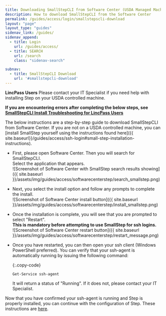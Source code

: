 ```yaml
---
title: Downloading SmallStepCLI from Software Center (USDA Managed Machines Only)
description: How to download SmallStepCLI from the Software Center
permalink: /guides/access/login/smallstepscli-download
layout: "page"
layout_type: "guides"
sidenav_link: /guides/
sidenav_append: 
  - title: Login
    url: /guides/access/
  - title: SEARCH
    url: /search
    class: "sidenav-search"

subnav:
  - title: SmallStepCLI Download
    url: '#smallstepcli-download'
---
```


**LincPass Users** Please contact your IT Specialist if you need help with installing Step on your USDA controlled machine. 

**If you are encountering errors after completing the below steps, see [SmallStepCLI Install Troubleshooting for LincPass Users](/guides/access/login/smallstepscli)**

The below instructions are a step-by-step guide to download SmallStepCLI from Software Center. If you are not on a USDA controlled machine, you can [install SmallStep yourself using the instructions found here]({{ site.baseurl}}/guides/access/ssh-login#small-step-installation-instructions).

* First, please open Software Center. Then you will search for SmallStepCLI.  
  Select the application that appears.  
  ![Screenshot of Software Center with SmallStep search results showing]({{ site.baseurl }}/assets/img/guides/access/softwarecenterstep/search_smallstep.png)

* Next, you select the install option and follow any prompts to complete the install.  
  ![Screenshot of Software Center install button]({{ site.baseurl }}/assets/img/guides/access/softwarecenterstep/install_smallstep.png)

* Once the installation is complete, you will see that you are prompted to select "Restart".  
  **This is mandatory before attempting to use SmallStep for ssh logins.**  
  ![Screenshot of Software Center restart button]({{ site.baseurl }}/assets/img/guides/access/softwarecenterstep/restart_message.png)

* Once you have restarted, you can then open your ssh client (Windows PowerShell preferred). You can verify that your ssh-agent is automatically running by issuing the following command:

  {:.copy-code}
  ```
  Get-Service ssh-agent
  ```

  It will return a status of "Running". If it does not, please contact your IT Specialist. 

Now that you have confirmed your ssh-agent is running and Step is properly installed, you can continue with the configuration of Step. These instructions are [here](/guides/access/ssh-login#ssh-access-after-small-step-installtion). 
